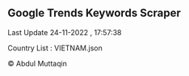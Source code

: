 

## Google Trends Keywords Scraper 
 
Last Update 24-11-2022 , 17:57:38

Country List :
VIETNAM.json



© Abdul Muttaqin 
